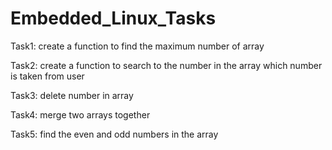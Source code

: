 # Embedded_Linux_Tasks

Task1: create a function to find the maximum number of array

Task2: create a function to search to the number in the array which number is taken from user

Task3: delete number in array

Task4: merge two arrays together

Task5: find the even and odd numbers in the array
